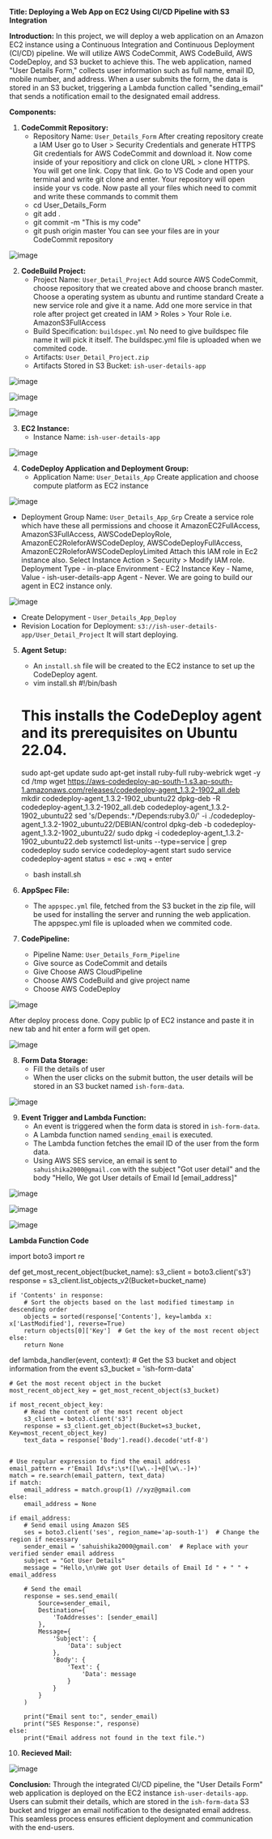 **Title: Deploying a Web App on EC2 Using CI/CD Pipeline with S3 Integration**

**Introduction:**
In this project, we will deploy a web application on an Amazon EC2 instance using a Continuous Integration and Continuous Deployment (CI/CD) pipeline. We will utilize AWS CodeCommit, AWS CodeBuild, AWS CodeDeploy, and S3 bucket to achieve this. The web application, named "User Details Form," collects user information such as full name, email ID, mobile number, and address. When a user submits the form, the data is stored in an S3 bucket, triggering a Lambda function called "sending_email" that sends a notification email to the designated email address.

**Components:**

1. **CodeCommit Repository:**
   - Repository Name: `User_Details_Form`
   After creating repository create a IAM User go to User > Security Credentials and generate HTTPS Git credentials for AWS CodeCommit and download it.
   Now come inside of your repositiory and click on clone URL > clone HTTPS. You will get one link. Copy that link.
   Go to VS Code and open your terminal and write git clone <paste link> and enter. Your repository will open inside your vs code.
   Now paste all your files which need to commit and write these commands to commit them
   - cd User_Details_Form
   - git add .
   - git commit -m "This is my code"
   - git push origin master
   You can see your files are in your CodeCommit repository

![image](https://github.com/IshikaSahu/Deploying-a-Web-App-on-EC2-using-CI-CD-Pipeline/assets/71627396/a7d5c5de-a1a5-4598-827f-0f51db5263b2)

2. **CodeBuild Project:**
   - Project Name: `User_Detail_Project`
   Add source AWS CodeCommit, choose repository that we created above and choose branch master.
   Choose a operating system as ubuntu and runtime standard
   Create a new service role and give it a name.
   Add one more service in that role after project get created in IAM > Roles > Your Role i.e. AmazonS3FullAccess
   - Build Specification: `buildspec.yml`
   No need to give buildspec file name it will pick it itself.
   The buildspec.yml file is uploaded when we commited code.
   - Artifacts: `User_Detail_Project.zip`
   - Artifacts Stored in S3 Bucket: `ish-user-details-app`

![image](https://github.com/IshikaSahu/Deploying-a-Web-App-on-EC2-using-CI-CD-Pipeline/assets/71627396/377f301e-e5f6-409f-897d-d064f73f6232)

![image](https://github.com/IshikaSahu/Deploying-a-Web-App-on-EC2-using-CI-CD-Pipeline/assets/71627396/38409d70-829f-40d1-bfbb-cff9ff798b19)

![image](https://github.com/IshikaSahu/Deploying-a-Web-App-on-EC2-using-CI-CD-Pipeline/assets/71627396/3a7bbecb-ab8e-49f7-9c82-2897220e52ba)

3. **EC2 Instance:**
   - Instance Name: `ish-user-details-app`

![image](https://github.com/IshikaSahu/Deploying-a-Web-App-on-EC2-using-CI-CD-Pipeline/assets/71627396/f81b4ef6-b1c5-45ee-b61a-eda67b29d5d5)

4. **CodeDeploy Application and Deployment Group:**
   - Application Name: `User_Details_App`
   Create application and choose compute platform as EC2 instance

![image](https://github.com/IshikaSahu/Deploying-a-Web-App-on-EC2-using-CI-CD-Pipeline/assets/71627396/a3976ee9-ae44-4d5e-b291-5ad83b05b13f)

   - Deployment Group Name: `User_Details_App_Grp`
   Create a service role which have these all permissions and choose it 
   AmazonEC2FullAccess, AmazonS3FullAccess, AWSCodeDeployRole, AmazonEC2RoleforAWSCodeDeploy, AWSCodeDeployFullAccess, AmazonEC2RoleforAWSCodeDeployLimited
   Attach this IAM role in Ec2 instance also.
   Select Instance Action > Security > Modify IAM role.
   Deployment Type - in-place
   Environment - EC2 Instance
   Key - Name, Value - ish-user-details-app
   Agent - Never. We are going to build our agent in EC2 instance only.

![image](https://github.com/IshikaSahu/Deploying-a-Web-App-on-EC2-using-CI-CD-Pipeline/assets/71627396/73e2f88a-0a7a-4bfb-b133-52ccb425a3f3)  

   - Create Delopyment - `User_Details_App_Deploy`
   - Revision Location for Deployment: `s3://ish-user-details-app/User_Detail_Project`
It will start deploying.

5. **Agent Setup:**
   - An `install.sh` file will be created to the EC2 instance to set up the CodeDeploy agent.
   - vim install.sh
   #!/bin/bash 
   # This installs the CodeDeploy agent and its prerequisites on Ubuntu 22.04.  
   sudo apt-get update 
   sudo apt-get install ruby-full ruby-webrick wget -y
   cd /tmp 
   wget https://aws-codedeploy-ap-south-1.s3.ap-south-1.amazonaws.com/releases/codedeploy-agent_1.3.2-1902_all.deb     
   mkdir codedeploy-agent_1.3.2-1902_ubuntu22
   dpkg-deb -R codedeploy-agent_1.3.2-1902_all.deb codedeploy-agent_1.3.2-1902_ubuntu22
   sed 's/Depends:.*/Depends:ruby3.0/' -i ./codedeploy-agent_1.3.2-1902_ubuntu22/DEBIAN/control
   dpkg-deb -b codedeploy-agent_1.3.2-1902_ubuntu22/
   sudo dpkg -i codedeploy-agent_1.3.2-1902_ubuntu22.deb
   systemctl list-units --type=service | grep codedeploy
   sudo service codedeploy-agent start
   sudo service codedeploy-agent status
   = esc + :wq + enter
   - bash install.sh

6. **AppSpec File:**
   - The `appspec.yml` file, fetched from the S3 bucket in the zip file, will be used for installing the server and running the web application.
   The appspec.yml file is uploaded when we commited code.

7. **CodePipeline:**
   - Pipeline Name: `User_Details_Form_Pipeline`
   - Give source as CodeCommit and details
   - Give Choose AWS CloudPipeline
   - Choose AWS CodeBuild and give project name
   - Choose AWS CodeDeploy

![image](https://github.com/IshikaSahu/Deploying-a-Web-App-on-EC2-using-CI-CD-Pipeline/assets/71627396/5c29db6e-bdf2-479b-94ea-7f4dcdadce0f)

After deploy process done. Copy public Ip of EC2 instance and paste it in new tab and hit enter a form will get open.

![image](https://github.com/IshikaSahu/Deploying-a-Web-App-on-EC2-using-CI-CD-Pipeline/assets/71627396/bba1d78c-62f6-4adc-ab48-f3a1b1c8d225)

8. **Form Data Storage:**
   - Fill the details of user
   - When the user clicks on the submit button, the user details will be stored in an S3 bucket named `ish-form-data`.

![image](https://github.com/IshikaSahu/Deploying-a-Web-App-on-EC2-using-CI-CD-Pipeline/assets/71627396/53e9b7f8-273b-400a-af9e-56fb058b4a2a)  

9. **Event Trigger and Lambda Function:**
   - An event is triggered when the form data is stored in `ish-form-data`.
   - A Lambda function named `sending_email` is executed.
   - The Lambda function fetches the email ID of the user from the form data.
   - Using AWS SES service, an email is sent to `sahuishika2000@gmail.com` with the subject "Got user detail" and the body "Hello,
   We got User details of Email Id  [email_address]"

![image](https://github.com/IshikaSahu/Deploying-a-Web-App-on-EC2-using-CI-CD-Pipeline/assets/71627396/7d3971f6-4350-4d80-8572-b0dd4f03ab36)

![image](https://github.com/IshikaSahu/Deploying-a-Web-App-on-EC2-using-CI-CD-Pipeline/assets/71627396/dc260c6e-c974-40fb-832a-2d1cfedf6cc3)

![image](https://github.com/IshikaSahu/Deploying-a-Web-App-on-EC2-using-CI-CD-Pipeline/assets/71627396/8103e27a-38ae-4050-b379-7cf18de0a61c)

**Lambda Function Code**

import boto3
import re

def get_most_recent_object(bucket_name):
    s3_client = boto3.client('s3')
    response = s3_client.list_objects_v2(Bucket=bucket_name)
    
    if 'Contents' in response:
        # Sort the objects based on the last modified timestamp in descending order
        objects = sorted(response['Contents'], key=lambda x: x['LastModified'], reverse=True)
        return objects[0]['Key']  # Get the key of the most recent object
    else:
        return None

def lambda_handler(event, context):
    # Get the S3 bucket and object information from the event
    s3_bucket = 'ish-form-data'

    # Get the most recent object in the bucket
    most_recent_object_key = get_most_recent_object(s3_bucket)
    
    if most_recent_object_key:
        # Read the content of the most recent object
        s3_client = boto3.client('s3')
        response = s3_client.get_object(Bucket=s3_bucket, Key=most_recent_object_key)
        text_data = response['Body'].read().decode('utf-8')
  

    # Use regular expression to find the email address
    email_pattern = r'Email Id\s*:\s*([\w\.-]+@[\w\.-]+)'
    match = re.search(email_pattern, text_data)
    if match:
        email_address = match.group(1) //xyz@gmail.com
    else:
        email_address = None

    if email_address:
        # Send email using Amazon SES
        ses = boto3.client('ses', region_name='ap-south-1')  # Change the region if necessary
        sender_email = 'sahuishika2000@gmail.com'  # Replace with your verified sender email address
        subject = "Got User Details"
        message = "Hello,\n\nWe got User details of Email Id " + " " + email_address

        # Send the email
        response = ses.send_email(
            Source=sender_email,
            Destination={
                'ToAddresses': [sender_email]
            },
            Message={
                'Subject': {
                    'Data': subject
                },
                'Body': {
                    'Text': {
                        'Data': message
                    }
                }
            }
        )

        print("Email sent to:", sender_email)
        print("SES Response:", response)
    else:
        print("Email address not found in the text file.")

10. **Recieved Mail:**

![image](https://github.com/IshikaSahu/Deploying-a-Web-App-on-EC2-using-CI-CD-Pipeline/assets/71627396/0d5e2402-60a5-4e2f-af1f-6bfcd25c08ed)

**Conclusion:**
Through the integrated CI/CD pipeline, the "User Details Form" web application is deployed on the EC2 instance `ish-user-details-app`. Users can submit their details, which are stored in the `ish-form-data` S3 bucket and trigger an email notification to the designated email address. This seamless process ensures efficient deployment and communication with the end-users.
